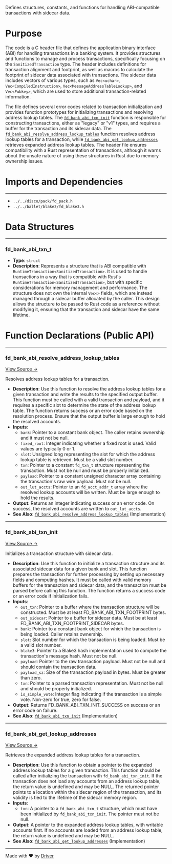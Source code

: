 <!--------------------------------------------------------------------------------->
<!-- IMPORTANT: This file is auto-generated by Driver (https://driver.ai). -------->
<!-- Manual edits may be overwritten on future commits. --------------------------->
<!--------------------------------------------------------------------------------->

Defines structures, constants, and functions for handling ABI-compatible transactions with sidecar data.

# Purpose
The code is a C header file that defines the application binary interface (ABI) for handling transactions in a banking system. It provides structures and functions to manage and process transactions, specifically focusing on the `SanitizedTransaction` type. The header includes definitions for transaction alignment and footprint, as well as macros to calculate the footprint of sidecar data associated with transactions. The sidecar data includes vectors of various types, such as `Vec<uchar>`, `Vec<CompiledInstruction>`, `Vec<MessageAddressTableLookup>`, and `Vec<Pubkey>`, which are used to store additional transaction-related information.

The file defines several error codes related to transaction initialization and provides function prototypes for initializing transactions and resolving address lookup tables. The [`fd_bank_abi_txn_init`](<#fd_bank_abi_txn_init>) function is responsible for constructing transactions, either as "legacy" or "v1" types, and requires a buffer for the transaction and its sidecar data. The [`fd_bank_abi_resolve_address_lookup_tables`](<#fd_bank_abi_resolve_address_lookup_tables>) function resolves address lookup tables for a transaction, while [`fd_bank_abi_get_lookup_addresses`](<#fd_bank_abi_get_lookup_addresses>) retrieves expanded address lookup tables. The header file ensures compatibility with a Rust representation of transactions, although it warns about the unsafe nature of using these structures in Rust due to memory ownership issues.
# Imports and Dependencies

---
- `../../disco/pack/fd_pack.h`
- `../../ballet/blake3/fd_blake3.h`


# Data Structures

---
### fd\_bank\_abi\_txn\_t
- **Type**: ``struct``
- **Description**: Represents a structure that is ABI compatible with `RuntimeTransaction<SanitizedTransaction>`. It is used to handle transactions in a way that is compatible with Rust's `RuntimeTransaction<SanitizedTransaction>`, but with specific considerations for memory management and performance. The structure does not own the internal `Vec<>` fields, which are instead managed through a sidecar buffer allocated by the caller. This design allows the structure to be passed to Rust code as a reference without modifying it, ensuring that the transaction and sidecar have the same lifetime.


# Function Declarations (Public API)

---
### fd\_bank\_abi\_resolve\_address\_lookup\_tables<!-- {{#callable_declaration:fd_bank_abi_resolve_address_lookup_tables}} -->
[View Source →](<../../../../../src/discoh/bank/fd_bank_abi.h#L89>)

Resolves address lookup tables for a transaction.
- **Description**: Use this function to resolve the address lookup tables for a given transaction and write the results to the specified output buffer. This function must be called with a valid transaction and payload, and it requires a specific slot to determine the state of the address lookup table. The function returns success or an error code based on the resolution process. Ensure that the output buffer is large enough to hold the resolved accounts.
- **Inputs**:
    - `bank`: Pointer to a constant bank object. The caller retains ownership and it must not be null.
    - `fixed_root`: Integer indicating whether a fixed root is used. Valid values are typically 0 or 1.
    - `slot`: Unsigned long representing the slot for which the address lookup table is retrieved. Must be a valid slot number.
    - `txn`: Pointer to a constant `fd_txn_t` structure representing the transaction. Must not be null and must be properly initialized.
    - `payload`: Pointer to a constant unsigned character array containing the transaction's raw wire payload. Must not be null.
    - `out_lut_accts`: Pointer to an `fd_acct_addr_t` array where the resolved lookup accounts will be written. Must be large enough to hold the results.
- **Output**: Returns an integer indicating success or an error code. On success, the resolved accounts are written to `out_lut_accts`.
- **See Also**: [`fd_bank_abi_resolve_address_lookup_tables`](<fd_bank_abi.c.md#fd_bank_abi_resolve_address_lookup_tables>)  (Implementation)


---
### fd\_bank\_abi\_txn\_init<!-- {{#callable_declaration:fd_bank_abi_txn_init}} -->
[View Source →](<../../../../../src/discoh/bank/fd_bank_abi.h#L124>)

Initializes a transaction structure with sidecar data.
- **Description**: Use this function to initialize a transaction structure and its associated sidecar data for a given bank and slot. This function prepares the transaction for further processing by setting up necessary fields and computing hashes. It must be called with valid memory buffers for the transaction and sidecar data, and the transaction must be parsed before calling this function. The function returns a success code or an error code if initialization fails.
- **Inputs**:
    - `out_txn`: Pointer to a buffer where the transaction structure will be constructed. Must be at least FD_BANK_ABI_TXN_FOOTPRINT bytes.
    - `out_sidecar`: Pointer to a buffer for sidecar data. Must be at least FD_BANK_ABI_TXN_FOOTPRINT_SIDECAR bytes.
    - `bank`: Pointer to a constant bank object for which the transaction is being loaded. Caller retains ownership.
    - `slot`: Slot number for which the transaction is being loaded. Must be a valid slot number.
    - `blake3`: Pointer to a Blake3 hash implementation used to compute the transaction's message hash. Must not be null.
    - `payload`: Pointer to the raw transaction payload. Must not be null and should contain the transaction data.
    - `payload_sz`: Size of the transaction payload in bytes. Must be greater than zero.
    - `txn`: Pointer to a parsed transaction representation. Must not be null and should be properly initialized.
    - `is_simple_vote`: Integer flag indicating if the transaction is a simple vote. Non-zero for true, zero for false.
- **Output**: Returns FD_BANK_ABI_TXN_INIT_SUCCESS on success or an error code on failure.
- **See Also**: [`fd_bank_abi_txn_init`](<fd_bank_abi.c.md#fd_bank_abi_txn_init>)  (Implementation)


---
### fd\_bank\_abi\_get\_lookup\_addresses<!-- {{#callable_declaration:fd_bank_abi_get_lookup_addresses}} -->
[View Source →](<../../../../../src/discoh/bank/fd_bank_abi.h#L143>)

Retrieves the expanded address lookup tables for a transaction.
- **Description**: Use this function to obtain a pointer to the expanded address lookup tables for a given transaction. This function should be called after initializing the transaction with `fd_bank_abi_txn_init`. If the transaction does not load any accounts from an address lookup table, the return value is undefined and may be NULL. The returned pointer points to a location within the sidecar region of the transaction, and its validity is tied to the lifetime of the sidecar memory region.
- **Inputs**:
    - `txn`: A pointer to a `fd_bank_abi_txn_t` structure, which must have been initialized by `fd_bank_abi_txn_init`. The pointer must not be null.
- **Output**: A pointer to the expanded address lookup tables, with writable accounts first. If no accounts are loaded from an address lookup table, the return value is undefined and may be NULL.
- **See Also**: [`fd_bank_abi_get_lookup_addresses`](<fd_bank_abi.c.md#fd_bank_abi_get_lookup_addresses>)  (Implementation)



---
Made with ❤️ by [Driver](https://www.driver.ai/)